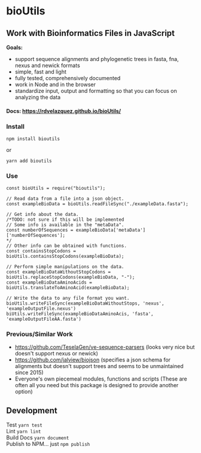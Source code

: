 # bioUtils

## Work with Bioinformatics Files in JavaScript


__Goals:__
- support sequence alignments and phylogenetic trees in fasta, fna, nexus and newick formats
- simple, fast and light
- fully tested, comprehensively documented
- work in Node and in the browser
- standardize input, output and formatting so that you can focus on analyzing the data

#### Docs: https://rdvelazquez.github.io/bioUtils/

### Install  
```
npm install bioutils
```  
or 
```
yarn add bioutils
```  

### Use
```
const bioUtils = require("bioutils");

// Read data from a file into a json object.
const exampleBioData = bioUtils.readFileSync("./exampleData.fasta");

// Get info about the data.
/*TODO: not sure if this will be implemented
// Some info is available in the "metaData".
const numberOfSequences = exampleBioData['metaData']['numberOfSequences'];
*/
// Other info can be obtained with functions.
const containsStopCodons = bioUtils.containsStopCodons(exampleBioData);

// Perform simple manipulations on the data.
const exampleBioDataWithoutStopCodons = bioUtils.replaceStopCodons(exampleBioData, "-");
const exampleBioDataAminoAcids = bioUtils.translateToAminoAcid(exampleBioData);

// Write the data to any file format you want.
bioUtils.writeFileSync(exampleBioDataWithoutStops, 'nexus', 'exampleOutputFile.nexus')
biUtils.writeFileSync(exampleBioDataAminoAcis, 'fasta', 'exampleOutputFileAA.fasta')
```

### Previous/Similar Work
 - https://github.com/TeselaGen/ve-sequence-parsers (looks very nice but doesn't support nexus or newick)
 - https://github.com/jalview/biojson (specifies a json schema for alignments but doesn't support trees and seems to be unmaintained since 2015)
 - Everyone's own piecemeal modules, functions and scripts (These are often all you need but this package is designed to provide another option)

 ## Development

Test `yarn test`  
Lint `yarn lint`  
Build Docs `yarn document`  
Publish to NPM... just `npm publish` 
